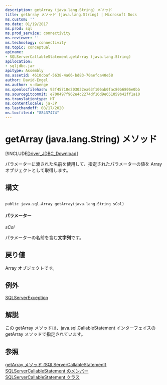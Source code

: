 ```yaml
---
description: getArray (java.lang.String) メソッド
title: getArray メソッド (java.lang.String) | Microsoft Docs
ms.custom: ''
ms.date: 01/19/2017
ms.prod: sql
ms.prod_service: connectivity
ms.reviewer: ''
ms.technology: connectivity
ms.topic: conceptual
apiname:
- SQLServerCallableStatement.getArray (java.lang.String)
apilocation:
- sqljdbc.jar
apitype: Assembly
ms.assetid: 4610cbaf-5638-4a66-bd83-70aefca40e58
author: David-Engel
ms.author: v-daenge
ms.openlocfilehash: 93f45710e203032ea63f106ab0fac80b6806e0bb
ms.sourcegitcommit: e700497f962e4c2274df16d9e651059b42ff1a10
ms.translationtype: HT
ms.contentlocale: ja-JP
ms.lasthandoff: 08/17/2020
ms.locfileid: "88437474"
---
```

# <a name="getarray-method-javalangstring"></a>getArray (java.lang.String) メソッド
[!INCLUDE[Driver_JDBC_Download](../../../includes/driver_jdbc_download.md)]

  パラメーターに渡された名前を使用して、指定されたパラメーターの値を Array オブジェクトとして取得します。  
  
## <a name="syntax"></a>構文  
  
```  
  
public java.sql.Array getArray(java.lang.String sCol)  
```  
  
#### <a name="parameters"></a>パラメーター  
 *sCol*  
  
 パラメーターの名前を含む**文字列**です。  
  
## <a name="return-value"></a>戻り値  
 Array オブジェクトです。  
  
## <a name="exceptions"></a>例外  
 [SQLServerException](../../../connect/jdbc/reference/sqlserverexception-class.md)  
  
## <a name="remarks"></a>解説  
 この getArray メソッドは、java.sql.CallableStatement インターフェイスの getArray メソッドで指定されています。  
  
## <a name="see-also"></a>参照  
 [getArray メソッド &#40;SQLServerCallableStatement&#41;](../../../connect/jdbc/reference/getarray-method-sqlservercallablestatement.md)   
 [SQLServerCallableStatement のメンバー](../../../connect/jdbc/reference/sqlservercallablestatement-members.md)   
 [SQLServerCallableStatement クラス](../../../connect/jdbc/reference/sqlservercallablestatement-class.md)  
  
  
